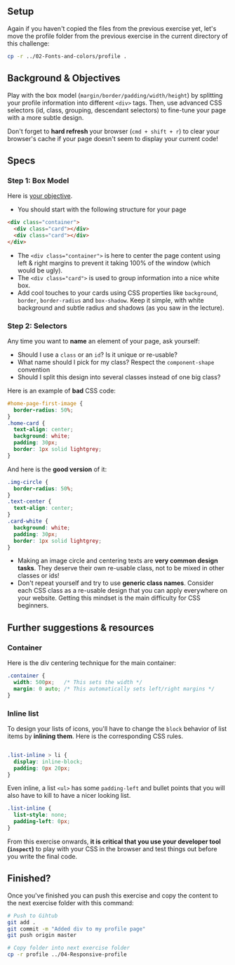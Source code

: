 ## Setup

Again if you haven't copied the files from the previous exercise yet, let's move the profile folder from the previous exercise in the current directory of this challenge:

```bash
cp -r ../02-Fonts-and-colors/profile .
```

## Background & Objectives

Play with the box model (`margin/border/padding/width/height`) by splitting your profile information into different `<div>` tags. Then, use advanced CSS selectors (id, class, grouping, descendant selectors) to fine-tune your page with a more subtle design.

Don't forget to **hard refresh** your browser (`cmd + shift + r`) to clear your browser's cache if your page doesn't seem to display your current code!

## Specs

### Step 1: Box Model

Here is [your objective](https://lewagon.github.io/html-css-challenges/03-box-model-and-selectors/).

- You should start with the following structure for your page

```html
<div class="container">
  <div class="card"></div>
  <div class="card"></div>
</div>
```

- The `<div class="container">` is here to center the page content using left & right margins to prevent it taking 100% of the window (which would be ugly).
- The `<div class="card">` is used to group information into a nice white box.
- Add cool touches to your cards using CSS properties like `background`, `border`, `border-radius` and `box-shadow`. Keep it simple, with white background and subtle radius and shadows (as you saw in the lecture).

### Step 2: Selectors

Any time you want to **name** an element of your page, ask yourself:

- Should I use a `class` or an `id`? Is it unique or re-usable?
- What name should I pick for my class? Respect the `component-shape` convention
- Should I split this design into several classes instead of one big class?

Here is an example of **bad** CSS code:

```css
#home-page-first-image {
  border-radius: 50%;
}
.home-card {
  text-align: center;
  background: white;
  padding: 30px;
  border: 1px solid lightgrey;
}
```

And here is the **good version** of it:

```css
.img-circle {
  border-radius: 50%;
}
.text-center {
  text-align: center;
}
.card-white {
  background: white;
  padding: 30px;
  border: 1px solid lightgrey;
}
```

- Making an image circle and centering texts are **very common design tasks**. They deserve their own re-usable class, not to be mixed in other classes or ids!
- Don't repeat yourself and try to use **generic class names**. Consider each CSS class as a re-usable design that you can apply everywhere on your website. Getting this mindset is the main difficulty for CSS beginners.


## Further suggestions & resources

### Container

Here is the div centering technique for the main container:

```css
.container {
  width: 500px;   /* This sets the width */
  margin: 0 auto; /* This automatically sets left/right margins */
}
```

### Inline list

To design your lists of icons, you'll have to change the `block` behavior of list items by **inlining them**. Here is the corresponding CSS rules.

```css

.list-inline > li {
  display: inline-block;
  padding: 0px 20px;
}
```

Even inline, a list `<ul>` has some `padding-left` and bullet points that you will also have to kill to have a nicer looking list.

```css
.list-inline {
  list-style: none;
  padding-left: 0px;
}
```

From this exercise onwards, **it is critical that you use your developer tool (`inspect`)** to play with your CSS in the browser and test things out before you write the final code.

## Finished?

Once you've finished you can push this exercise and copy the content to the next exercise folder with this command:

```bash
# Push to Gihtub
git add .
git commit -m "Added div to my profile page"
git push origin master

# Copy folder into next exercise folder
cp -r profile ../04-Responsive-profile
```

